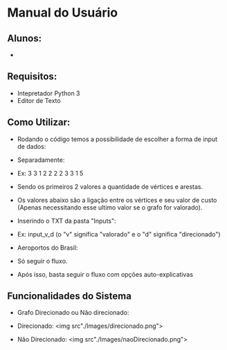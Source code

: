 # Manual do Usuário

## Alunos:
- 

## Requisitos:
- Intepretador Python 3
- Editor de Texto

## Como Utilizar:

- Rodando o código temos a possibilidade de escolher a forma de input de dados:

- Separadamente:
- Ex: 3 3
      1 2 2
      2 2 3
      3 1 5
- Sendo os primeiros 2 valores a quantidade de vértices e arestas.
- Os valores abaixo são a ligação entre os vértices e seu valor de custo (Apenas necessitando esse ultimo valor se o grafo for valorado).

- Inserindo o TXT da pasta "Inputs":
- Ex: input_v_d (o "v" significa "valorado" e o "d" significa "direcionado")

- Aeroportos do Brasil:
- Só seguir o fluxo.

- Após isso, basta seguir o fluxo com opções auto-explicativas

## Funcionalidades do Sistema

- Grafo Direcionado ou Não direcionado:

- Direcionado:
<img src"./Images/direcionado.png">

- Não Direcionado:
<img src"./Images/naoDirecionado.png">








